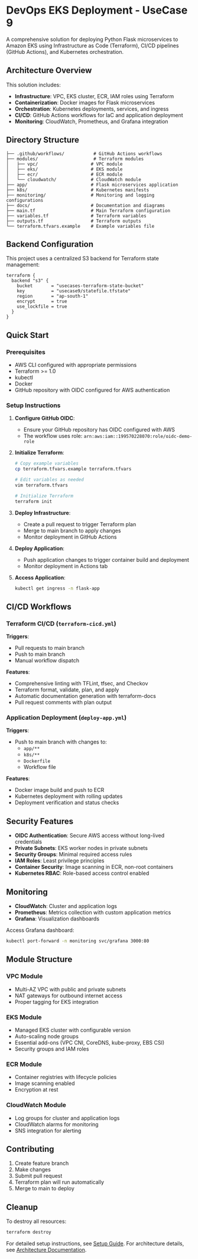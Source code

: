 # DevOps EKS Deployment - UseCase 9

A comprehensive solution for deploying Python Flask microservices to Amazon EKS using Infrastructure as Code (Terraform), CI/CD pipelines (GitHub Actions), and Kubernetes orchestration.

## Architecture Overview

This solution includes:
- **Infrastructure**: VPC, EKS cluster, ECR, IAM roles using Terraform
- **Containerization**: Docker images for Flask microservices
- **Orchestration**: Kubernetes deployments, services, and ingress
- **CI/CD**: GitHub Actions workflows for IaC and application deployment
- **Monitoring**: CloudWatch, Prometheus, and Grafana integration

## Directory Structure

```
├── .github/workflows/           # GitHub Actions workflows
├── modules/                     # Terraform modules
│   ├── vpc/                    # VPC module
│   ├── eks/                    # EKS module
│   ├── ecr/                    # ECR module
│   └── cloudwatch/             # CloudWatch module
├── app/                        # Flask microservices application
├── k8s/                        # Kubernetes manifests
├── monitoring/                 # Monitoring and logging configurations
├── docs/                       # Documentation and diagrams
├── main.tf                     # Main Terraform configuration
├── variables.tf                # Terraform variables
├── outputs.tf                  # Terraform outputs
└── terraform.tfvars.example    # Example variables file
```

## Backend Configuration

This project uses a centralized S3 backend for Terraform state management:

```hcl
terraform {
  backend "s3" {
    bucket       = "usecases-terraform-state-bucket"
    key          = "usecase9/statefile.tfstate"
    region       = "ap-south-1"
    encrypt      = true
    use_lockfile = true
  }
}
```

## Quick Start

### Prerequisites

- AWS CLI configured with appropriate permissions
- Terraform >= 1.0
- kubectl
- Docker
- GitHub repository with OIDC configured for AWS authentication

### Setup Instructions

1. **Configure GitHub OIDC**:
   - Ensure your GitHub repository has OIDC configured with AWS
   - The workflow uses role: `arn:aws:iam::199570228070:role/oidc-demo-role`

2. **Initialize Terraform**:
   ```bash
   # Copy example variables
   cp terraform.tfvars.example terraform.tfvars
   
   # Edit variables as needed
   vim terraform.tfvars
   
   # Initialize Terraform
   terraform init
   ```

3. **Deploy Infrastructure**:
   - Create a pull request to trigger Terraform plan
   - Merge to main branch to apply changes
   - Monitor deployment in GitHub Actions

4. **Deploy Application**:
   - Push application changes to trigger container build and deployment
   - Monitor deployment in Actions tab

5. **Access Application**:
   ```bash
   kubectl get ingress -n flask-app
   ```

## CI/CD Workflows

### Terraform CI/CD (`terraform-cicd.yml`)

**Triggers**:
- Pull requests to main branch
- Push to main branch
- Manual workflow dispatch

**Features**:
- Comprehensive linting with TFLint, tfsec, and Checkov
- Terraform format, validate, plan, and apply
- Automatic documentation generation with terraform-docs
- Pull request comments with plan output

### Application Deployment (`deploy-app.yml`)

**Triggers**:
- Push to main branch with changes to:
  - `app/**`
  - `k8s/**`
  - `Dockerfile`
  - Workflow file

**Features**:
- Docker image build and push to ECR
- Kubernetes deployment with rolling updates
- Deployment verification and status checks

## Security Features

- **OIDC Authentication**: Secure AWS access without long-lived credentials
- **Private Subnets**: EKS worker nodes in private subnets
- **Security Groups**: Minimal required access rules
- **IAM Roles**: Least privilege principles
- **Container Security**: Image scanning in ECR, non-root containers
- **Kubernetes RBAC**: Role-based access control enabled

## Monitoring

- **CloudWatch**: Cluster and application logs
- **Prometheus**: Metrics collection with custom application metrics
- **Grafana**: Visualization dashboards

Access Grafana dashboard:
```bash
kubectl port-forward -n monitoring svc/grafana 3000:80
```

## Module Structure

### VPC Module
- Multi-AZ VPC with public and private subnets
- NAT gateways for outbound internet access
- Proper tagging for EKS integration

### EKS Module
- Managed EKS cluster with configurable version
- Auto-scaling node groups
- Essential add-ons (VPC CNI, CoreDNS, kube-proxy, EBS CSI)
- Security groups and IAM roles

### ECR Module
- Container registries with lifecycle policies
- Image scanning enabled
- Encryption at rest

### CloudWatch Module
- Log groups for cluster and application logs
- CloudWatch alarms for monitoring
- SNS integration for alerting

## Contributing

1. Create feature branch
2. Make changes
3. Submit pull request
4. Terraform plan will run automatically
5. Merge to main to deploy

## Cleanup

To destroy all resources:

```bash
terraform destroy
```

For detailed setup instructions, see [Setup Guide](docs/setup.md).
For architecture details, see [Architecture Documentation](docs/architecture.md).